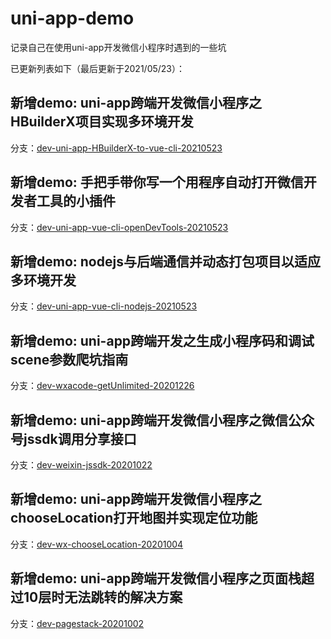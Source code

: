 # uni-app-demo
记录自己在使用uni-app开发微信小程序时遇到的一些坑

已更新列表如下（最后更新于2021/05/23）：
## 新增demo: uni-app跨端开发微信小程序之HBuilderX项目实现多环境开发
分支：[dev-uni-app-HBuilderX-to-vue-cli-20210523](https://github.com/yilingsj/uni-app-demo/tree/dev-uni-app-HBuilderX-to-vue-cli-20210523)

## 新增demo: 手把手带你写一个用程序自动打开微信开发者工具的小插件
分支：[dev-uni-app-vue-cli-openDevTools-20210523](https://github.com/yilingsj/uni-app-demo/tree/dev-uni-app-vue-cli-openDevTools-20210523)

## 新增demo: nodejs与后端通信并动态打包项目以适应多环境开发
分支：[dev-uni-app-vue-cli-nodejs-20210523](https://github.com/yilingsj/uni-app-demo/tree/dev-uni-app-vue-cli-nodejs-20210523)

## 新增demo: uni-app跨端开发之生成小程序码和调试scene参数爬坑指南
分支：[dev-wxacode-getUnlimited-20201226](https://github.com/yilingsj/uni-app-demo/tree/dev-wxacode-getUnlimited-20201226)

## 新增demo: uni-app跨端开发微信小程序之微信公众号jssdk调用分享接口
分支：[dev-weixin-jssdk-20201022](https://github.com/yilingsj/uni-app-demo/tree/dev-weixin-jssdk-20201022)

## 新增demo: uni-app跨端开发微信小程序之chooseLocation打开地图并实现定位功能
分支：[dev-wx-chooseLocation-20201004](https://github.com/yilingsj/uni-app-demo/tree/dev-wx-chooseLocation-20201004)

## 新增demo: uni-app跨端开发微信小程序之页面栈超过10层时无法跳转的解决方案
分支：[dev-pagestack-20201002](https://github.com/yilingsj/uni-app-demo/tree/dev-pagestack-20201002)

